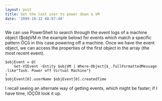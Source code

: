 ```yaml
---
layout: post
title: Get the last user to power down a VM
date: '2009-10-12 08:07:40'
---
```



We can use PowerShell to search through the event logs of a machine object ($objVM in the example below) for events which match a specific pattern ÔÇô in this case powering off a machine. Once we have the event object, we can access the properties of the first object in the array (the most recent event).


```
$objEvent = @(
    Get-VIEvent -Entity $objVM | Where-Object{$_.fullFormattedMessage -like"Task: Power off Virtual Machine"}
)
$objEvent[0].userName $objEvent[0].createdTime
```

I recall seeing an alternate way of getting events, which might be faster; if I have time, IÔÇÖll look it up.


